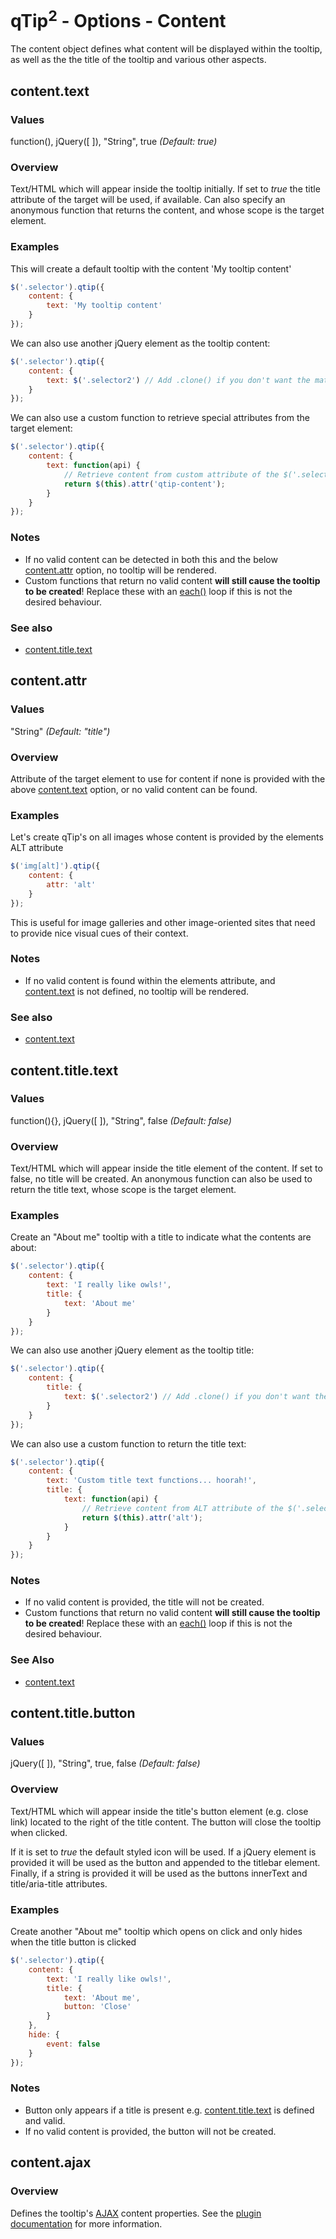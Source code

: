 # qTip<sup>2</sup> - Options - Content

The content object defines what content will be displayed within the tooltip, as well as the the title of the tooltip and various other aspects.

<a name="text"></a>
## content.text

### Values
function(), jQuery([ ]), "String", true *(Default: true)*

### Overview
Text/HTML which will appear inside the tooltip initially. If set to *true* the title attribute of the target will be used, if available. Can also specify
an anonymous function that returns the content, and whose scope is the target element.


### Examples
This will create a default tooltip with the content 'My tooltip content'

```js
$('.selector').qtip({
	content: {
		text: 'My tooltip content'
	}
});
```

We can also use another jQuery element as the tooltip content:

```js
$('.selector').qtip({
	content: {
		text: $('.selector2') // Add .clone() if you don't want the matched elements to be removed, but simply copied
	}
});
```

We can also use a custom function to retrieve special attributes from the target element:

```js
$('.selector').qtip({
	content: {
		text: function(api) {
			// Retrieve content from custom attribute of the $('.selector') elements.
			return $(this).attr('qtip-content');
		}
	}
});
```

### Notes
* If no valid content can be detected in both this and the below [content.attr](#attr) option, no tooltip will be rendered.
* Custom functions that return no valid content **will still cause the tooltip to be created**! Replace these with an [each()](http://api.jquery.com/each/) loop if this is not the desired behaviour.

### See also
* [content.title.text](#titletext)


<a name="attr"></a>
## content.attr

### Values
"String" *(Default: "title")*

### Overview
Attribute of the target element to use for content if none is provided with the above [content.text](#text) option, or no valid content can be found.


### Examples
Let's create qTip's on all images whose content is provided by the elements ALT attribute

```js
$('img[alt]').qtip({
	content: {
		attr: 'alt'
	}
});
```

This is useful for image galleries and other image-oriented sites that need to provide nice visual cues of their context.

### Notes
* If no valid content is found within the elements attribute, and [content.text](#text) is not defined, no tooltip will be rendered.

### See also
* [content.text](#text)


<a name="titletext"></a>
## content.title.text

### Values
function(){}, jQuery([ ]), "String", false *(Default: false)*

### Overview
Text/HTML which will appear inside the title element of the content. If set to false, no title will be created. An anonymous function can also be used to return
the title text, whose scope is the target element.

### Examples
Create an "About me" tooltip with a title to indicate what the contents are about:

```js
$('.selector').qtip({
	content: {
		text: 'I really like owls!',
		title: {
			text: 'About me'
		}
	}
});
```

We can also use another jQuery element as the tooltip title:

```js
$('.selector').qtip({
	content: {
		title: {
			text: $('.selector2') // Add .clone() if you don't want the matched elements to be removed, but simply copied
		}
	}
});
```

We can also use a custom function to return the title text:

```js
$('.selector').qtip({
	content: {
		text: 'Custom title text functions... hoorah!',
		title: {
			text: function(api) {
				// Retrieve content from ALT attribute of the $('.selector') element
				return $(this).attr('alt');
			}
		}
	}
});
```

### Notes
* If no valid content is provided, the title will not be created.
* Custom functions that return no valid content **will still cause the tooltip to be created**! Replace these with an [each()](http://api.jquery.com/each/) loop if this is not the desired behaviour.

### See Also
* [content.text](#text)



<a name="titlebutton"></a>
## content.title.button

### Values
jQuery([ ]), "String", true, false *(Default: false)*

### Overview
Text/HTML which will appear inside the title's button element (e.g. close link) located to the right of the title content. The button will close the tooltip when clicked.

If it is set to *true* the default styled icon will be used. If a jQuery element is provided it will be used as the button and appended to the titlebar element. Finally, if a
string is provided it will be used as the buttons innerText and title/aria-title attributes.

### Examples
Create another "About me" tooltip which opens on click and only hides when the title button is clicked

```js
$('.selector').qtip({
	content: {
		text: 'I really like owls!',
		title: {
			text: 'About me',
			button: 'Close'
		}
	},
	hide: {
		event: false
	}
});
```

### Notes
* Button only appears if a title is present e.g. [content.title.text](#titletext) is defined and valid.
* If no valid content is provided, the button will not be created.


<a name="ajax"></a>
## content.ajax

### Overview
Defines the tooltip's [AJAX](./plugins/ajax.md) content properties. See the [plugin documentation](./plugins/ajax.md) for more information.